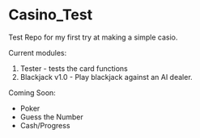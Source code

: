 # Casino_Test
Test Repo for my first try at making a simple casio. 

Current modules:
1. Tester - tests the card functions
2. Blackjack v1.0 - Play blackjack against an AI dealer. 

Coming Soon:
- Poker
- Guess the Number
- Cash/Progress
